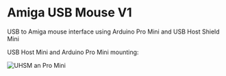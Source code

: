# Amiga USB Mouse V1

USB to Amiga mouse interface using Arduino Pro Mini and USB Host Shield Mini

USB Host Mini and Arduino Pro Mini mounting:

![UHSM an Pro Mini](https://web.archive.org/web/20150503171214/https://www.circuitsathome.com/wp/wp-content/uploads/2012/02/UHSM_mating.jpg)
